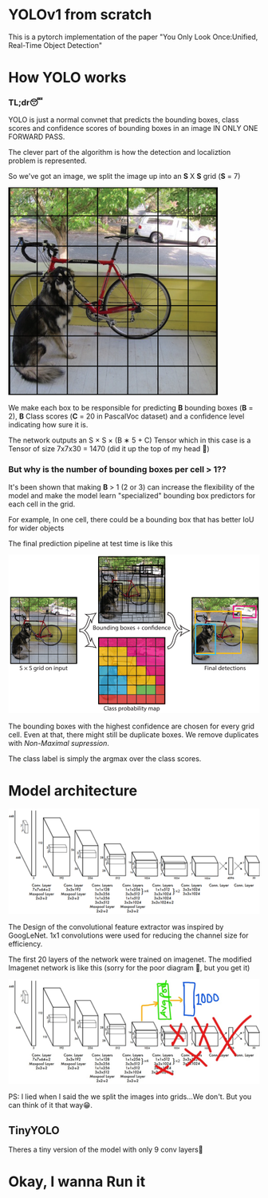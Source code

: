# YOLOv1 from scratch

This is a pytorch implementation of the paper "You Only Look Once:Unified, Real-Time Object Detection"

# How YOLO works
### TL;dr😴
YOLO is just a normal convnet that predicts the bounding boxes, class scores and confidence scores of bounding boxes in an image IN ONLY ONE FORWARD PASS.

The clever part of the algorithm is how the detection and localiztion problem is represented.

So we've got an image, we split the image up into an **S** X **S** grid (**S** = 7)

![S x S grid on image](imgs/sxs_grid.png)

We make each box to be responsible for predicting **B** bounding boxes (**B** = 2), **B** Class scores (**C** = 20 in PascalVoc dataset) and a confidence level indicating how sure it is.

The network outputs an S × S × (B ∗ 5 + C) Tensor which in this case is a Tensor of size 7x7x30 = 1470 (did it up the top of my head 🤥)

### But why is the number of bounding boxes per cell > 1??

It's been shown that making **B** > 1 (2 or 3) can increase the flexibility of the model and make the model learn "specialized" bounding box predictors for each cell in the grid.

For example, In one cell, there could be a bounding box that has better IoU for wider objects

The final prediction pipeline at test time is like this

![Prediction pipeline](imgs/pipeline.png)

The bounding boxes with the highest confidence are chosen for every grid cell. Even at that, there might still be duplicate boxes.
We remove duplicates with *Non-Maximal supression*.

The class label is simply the argmax over the class scores.


# Model architecture

![YOLOv1 architecture](imgs/YOLOv1_architecture.png)

The Design of the convolutional feature extractor was inspired by GoogLeNet. 1x1 convolutions were used for reducing the channel size for efficiency.

The first 20 layers of the network were trained on imagenet. The modified Imagenet network is like this (sorry for the poor diagram 🥴, but you get it)

![Pretrained on ImageNet](imgs/ImageNet-Pretrain.png)


PS: I lied when I said the we split the images into grids...We don't. But you can think of it that way😁.

## TinyYOLO
Theres a tiny version of the model with only 9 conv layers🤯

# Okay, I wanna Run it

